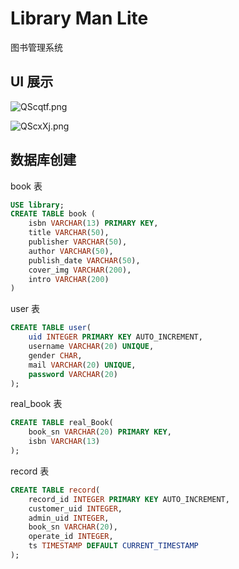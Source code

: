 # Library Man Lite

图书管理系统

## UI 展示

![QScqtf.png](https://s2.ax1x.com/2019/11/26/QScqtf.png)

![QScxXj.png](https://s2.ax1x.com/2019/11/26/QScxXj.png)

## 数据库创建

book 表

```SQL
USE library;
CREATE TABLE book (
    isbn VARCHAR(13) PRIMARY KEY,
    title VARCHAR(50),
    publisher VARCHAR(50),
    author VARCHAR(50),
    publish_date VARCHAR(50),
    cover_img VARCHAR(200),
    intro VARCHAR(200)
)
```

user 表

```SQL
CREATE TABLE user(
    uid INTEGER PRIMARY KEY AUTO_INCREMENT,
    username VARCHAR(20) UNIQUE,
    gender CHAR,
    mail VARCHAR(20) UNIQUE,
    password VARCHAR(20)
);
```

real_book 表

```SQL
CREATE TABLE real_Book(
    book_sn VARCHAR(20) PRIMARY KEY,
    isbn VARCHAR(13)
);
```

record 表

```SQL
CREATE TABLE record(
    record_id INTEGER PRIMARY KEY AUTO_INCREMENT,
    customer_uid INTEGER,
    admin_uid INTEGER,
    book_sn VARCHAR(20),
    operate_id INTEGER,
    ts TIMESTAMP DEFAULT CURRENT_TIMESTAMP
);
```
